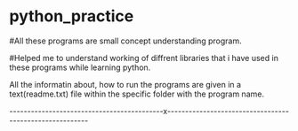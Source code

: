 # python_practice

#All these programs are small concept understanding program.

#Helped me to understand working of diffrent libraries that i have used in these programs 
while learning python.

All the informatin about, how to run the programs are given in a text(readme.txt) file within the 
specific folder with the program name.

-------------------------------------------x--------------------------------------------------------
